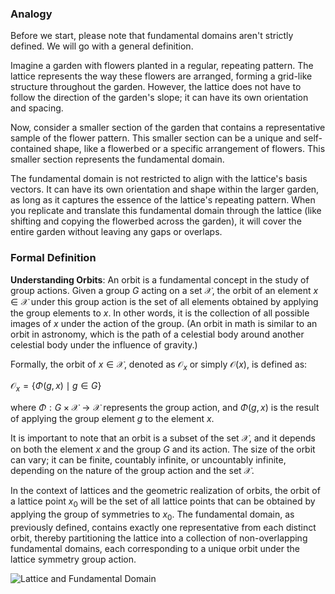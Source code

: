 ### Analogy

Before we start, please note that fundamental domains aren't strictly defined. We will go with a general definition.

Imagine a garden with flowers planted in a regular, repeating pattern. The lattice represents the way these flowers are arranged, forming a grid-like structure throughout the garden. However, the lattice does not have to follow the direction of the garden's slope; it can have its own orientation and spacing.

Now, consider a smaller section of the garden that contains a representative sample of the flower pattern. This smaller section can be a unique and self-contained shape, like a flowerbed or a specific arrangement of flowers. This smaller section represents the fundamental domain.

The fundamental domain is not restricted to align with the lattice's basis vectors. It can have its own orientation and shape within the larger garden, as long as it captures the essence of the lattice's repeating pattern. When you replicate and translate this fundamental domain through the lattice (like shifting and copying the flowerbed across the garden), it will cover the entire garden without leaving any gaps or overlaps.

### Formal Definition

**Understanding Orbits**: An orbit is a fundamental concept in the study of group actions. Given a group $G$ acting on a set $\mathcal{X}$, the orbit of an element $x \in \mathcal{X}$ under this group action is the set of all elements obtained by applying the group elements to $x$. In other words, it is the collection of all possible images of $x$ under the action of the group. (An orbit in math is similar to an orbit in astronomy, which is the path of a celestial body around another celestial body under the influence of gravity.)

Formally, the orbit of $x \in \mathcal{X}$, denoted as $\mathcal{O}_x$ or simply $\mathcal{O}(x)$, is defined as:

$\mathcal{O}_x = \{ \Phi(g, x) \mid g \in G \}$

where $\Phi: G \times \mathcal{X} \rightarrow \mathcal{X}$ represents the group action, and $\Phi(g, x)$ is the result of applying the group element $g$ to the element $x$.

It is important to note that an orbit is a subset of the set $\mathcal{X}$, and it depends on both the element $x$ and the group $G$ and its action. The size of the orbit can vary; it can be finite, countably infinite, or uncountably infinite, depending on the nature of the group action and the set $\mathcal{X}$.

In the context of lattices and the geometric realization of orbits, the orbit of a lattice point $x_0$ will be the set of all lattice points that can be obtained by applying the group of symmetries to $x_0$. The fundamental domain, as previously defined, contains exactly one representative from each distinct orbit, thereby partitioning the lattice into a collection of non-overlapping fundamental domains, each corresponding to a unique orbit under the lattice symmetry group action.

![Lattice and Fundamental Domain](/images/lattice-and-fd.png)
